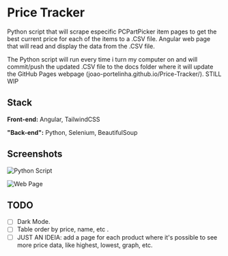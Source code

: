 
# Price Tracker

Python script that will scrape especific PCPartPicker item pages to get the best current price for each of the items to a .CSV file. Angular web page that will read and display the data from the .CSV file.

The Python script will run every time i turn my computer on and will commit/push the updated .CSV file to the docs folder where it will update the GitHub Pages webpage (joao-portelinha.github.io/Price-Tracker/).
STILL WIP


## Stack

**Front-end:** Angular, TailwindCSS

**"Back-end":** Python, Selenium, BeautifulSoup


## Screenshots
![Python Script](https://i.ibb.co/1RBrrdT/Captura-de-ecr-2024-04-28-142400.png)

![Web Page](https://i.ibb.co/VvmBp8W/Captura-de-ecr-2024-04-28-142431.png)

## TODO  

- [ ] Dark Mode.  
- [ ] Table order by price, name, etc .  
- [ ] JUST AN IDEIA: add a page for each product where it's possible to see more price data, like highest, lowest, graph, etc.
